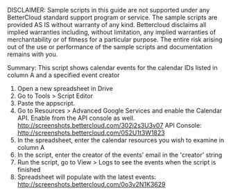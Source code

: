 DISCLAIMER: Sample scripts in this guide are not supported under any BetterCloud standard support program or service. The sample scripts are provided AS IS without warranty of any kind. Bettercloud disclaims all implied warranties including, without limitation, any implied warranties of merchantability or of fitness for a particular purpose. The entire risk arising out of the use or performance of the sample scripts and documentation remains with you.

Summary: This script shows calendar events for the calendar IDs listed in column A and a specified event creator

1) Open a new spreadsheet in Drive
2) Go to Tools > Script Editor
3) Paste the appscript.
4) Go to Resources > Advanced Google Services and enable the Calendar API. Enable from the API console as well. http://screenshots.bettercloud.com/302j2s3U3v07
API Console: http://screenshots.bettercloud.com/0S2U1t3W1823
5) In the spreadsheet, enter the calendar resources you wish to examine in column A
6) In the script, enter the creator of the events' email in the 'creator' string
7) Run the script, go to View > Logs to see the events when the script is finished
8) Spreadsheet will populate with the latest events: http://screenshots.bettercloud.com/0o3v2N1K3629
